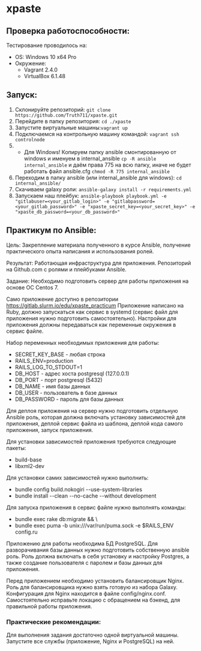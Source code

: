 # xpaste

## Проверка работоспособности:

Тестирование проводилось на:

 - OS: Windows 10 x64 Pro
 - Окружение: 
	 - Vagrant 2.4.0
	 - VirtualBox 6.1.48

## Запуск:

 1. Склонируйте репозиторий: `git clone https://github.com/Truth711/xpaste.git`
 2. Перейдите в папку репозитория: `cd ./xpaste`
 3. Запустите виртуальные машины:`vagrant up`
 4. Подключаемся на контрольную машину командой: `vagrant ssh controlnode`
 5. * Для Windows! Копируем папку ansible смонтированную от windows и именуем в internal_ansible `cp -R ansible internal_ansible` и даём права 775 на всю папку, иначе не будет работать файл ansible.cfg `chmod -R 775 internal_ansible`
 6. Переходим в папку ansible (или internal_ansible для windows): `cd internal_ansible/`
 7. Скачиваем galaxy роли: `ansible-galaxy install -r requirements.yml`
 8. Запускаем наш плейбук: `ansible-playbook playbook.yml -e "gitlabuser=<your_gitlab_login>" -e "gitlabpassword=<your_gitlab_password>" -e "xpaste_secret_key=<your_secret_key>" -e "xpaste_db_password=<your_db_password>"`

## Практикум по Ansible:
Цель: Закрепление материала полученного в курсе Ansible, получение практического опыта написания и использования ролей.

Результат: Работающая инфраструктура для приложения. Репозиторий на Github.com с ролями и плейбуками Ansible.

Задание: Необходимо подготовить сервер для работы приложения на основе ОС Centos 7.

Само приложение доступно в репозитории https://gitlab.slurm.io/edu/xpaste_practicum
Приложение написано на Ruby, должно запускаться как сервис в systemd (сервис файл для приложения нужно подготовить самостоятельно).
Настройки для приложения должны передаваться как переменные окружения в сервис файле.

Набор переменных необходимых приложения для работы:

- SECRET_KEY_BASE - любая строка
- RAILS_ENV=production
- RAILS_LOG_TO_STDOUT=1
- DB_HOST - адрес хоста postgresql (127.0.0.1)
- DB_PORT - порт postgresql (5432)
- DB_NAME - имя базы данных
- DB_USER - пользователь в базе данных
- DB_PASSWORD - пароль для базы данных

Для деплоя приложения на сервер нужно подготовить отдельную Ansible роль, которая должна включать установку зависимостей для приложения, деплой сервис файла из шаблона, деплой кода самого приложения, запуск приложения.

Для установки зависимостей приложения требуются следующие пакеты:
- build-base
- libxml2-dev

Для установки самих зависимостей нужно выполнить:
- bundle config build.nokogiri --use-system-libraries
- bundle install --clean --no-cache --without development

Для запуска приложения в сервис файле нужно выполнять команды:
- bundle exec rake db:migrate && \
- bundle exec puma -b unix:///var/run/puma.sock -e $RAILS_ENV config.ru

Приложению для работы необходима БД PostgreSQL. Для разворачивания базы данных нужно подготовить собственную ansible роль. Роль должна включать в себя установку и настройку Postgres, а также создание пользователя с паролем и базы данных для приложения.

Перед приложением необходимо установить балансировщик Nginx. Роль для балансировщика нужно взять готовую из набора Galaxy. Конфигурация для Nginx находится в файле config/nginx.conf. Самостоятельно исправьте локацию с обращением на бэкенд, для правильной работы приложения.
 

### Практические рекомендации: 

Для выполнения задания достаточно одной виртуальной машины. Запустите все службы (приложение, Nginx и PostgreSQL) на ней.
